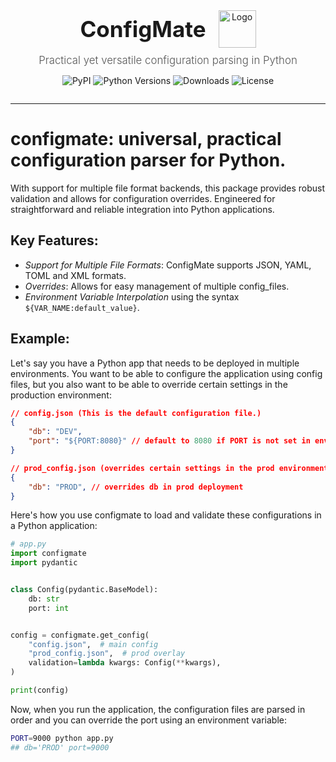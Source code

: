 <!---
Copyright 2023 Arthur Book. All rights reserved.

Licensed under the Apache License, Version 2.0 (the "License");
you may not use this file except in compliance with the License.
You may obtain a copy of the License at

    http://www.apache.org/licenses/LICENSE-2.0

Unless required by applicable law or agreed to in writing, software
distributed under the License is distributed on an "AS IS" BASIS,
WITHOUT WARRANTIES OR CONDITIONS OF ANY KIND, either express or implied.
See the License for the specific language governing permissions and
limitations under the License.
-->
<div style="text-align: center; max-width: 800px; margin: auto;">
    <div style="display: inline-block; text-align: center;">
        <div style="display: flex; align-items: center; justify-content: center; gap: 20px; margin-bottom: 10px;">
            <h1 style="margin: 0; padding: 0; font-size: 2.5em;">ConfigMate</h1>
            <img src="https://i.imgur.com/7DaKfnc.png" alt="Logo" style="height: 60px;">
        </div>
        <p style="margin: 0; font-size: 1.2em; font-weight: 300; color: #555">
            Practical yet versatile configuration parsing in Python
        </p>
        <p>
            <a href="https://pypi.org/project/configmate/" style="text-decoration: none;">
                <img alt="PyPI" src="https://img.shields.io/pypi/v/configmate.svg?style=flat&label=PyPI&color=blue">
            </a>
            <a href="https://pypi.org/project/configmate/" style="text-decoration: none;">
                <img alt="Python Versions" src="https://img.shields.io/pypi/pyversions/configmate.svg?style=flat&color=lightblue">
            </a>
            <a href="https://pypi.org/project/configmate/" style="text-decoration: none;">
                <img alt="Downloads" src="https://img.shields.io/pypi/dm/configmate.svg?style=flat">
            </a>
            <a href="https://opensource.org/licenses/Apache" style="text-decoration: none;">
                <img alt="License" src="https://img.shields.io/pypi/l/configmate.svg?style=flat&color=green">
            </a>
        </p>
    </div>
</div>

--------------------------------------------------------------------------------
# configmate: universal, practical configuration parser for Python. 

With support for multiple file format backends, this package provides robust validation and allows for configuration overrides. Engineered for straightforward and reliable integration into Python applications.


## Key Features:
- *Support for Multiple File Formats*: ConfigMate supports JSON, YAML, TOML and XML formats.
- *Overrides*: Allows for easy management of multiple config_files.
- *Environment Variable Interpolation* using the syntax `${VAR_NAME:default_value}`.

## Example:
Let's say you have a Python app that needs to be deployed in multiple environments. You want to be able to configure the application using config files, but you also want to be able to override certain settings in the production environment:
```json
// config.json (This is the default configuration file.)
{
    "db": "DEV",
    "port": "${PORT:8080}" // default to 8080 if PORT is not set in env
}

// prod_config.json (overrides certain settings in the prod environment.)
{
    "db": "PROD", // overrides db in prod deployment
}
```

Here's how you use configmate to load and validate these configurations in a Python application:
```python
# app.py
import configmate
import pydantic


class Config(pydantic.BaseModel):
    db: str
    port: int


config = configmate.get_config(
    "config.json",  # main config
    "prod_config.json",  # prod overlay
    validation=lambda kwargs: Config(**kwargs),
)

print(config)
```

Now, when you run the application, the configuration files are parsed in order and you can override the port using an environment variable:
```bash
PORT=9000 python app.py
## db='PROD' port=9000
```
